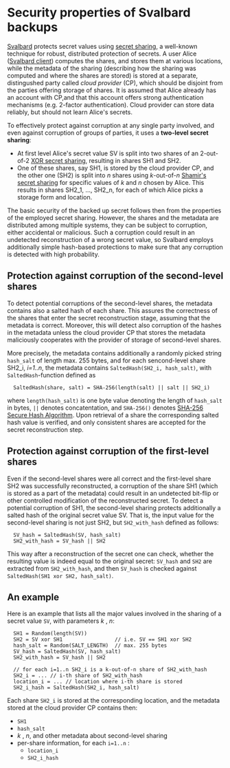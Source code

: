 # Security properties of Svalbard backups

[Svalbard](../README.md) protects secret values using [secret
sharing](https://en.wikipedia.org/wiki/Secret_sharing), a well-known technique
for robust, distributed protection of secrets.  A user Alice ([Svalbard
client](CLIENT.md)) computes the shares, and stores them at various locations,
while the metadata of the sharing (describing how the sharing was computed and
where the shares are stored) is stored at a separate, distingushed party called
_cloud provider_ (CP), which should be disjoint from the parties offering
storage of shares.  It is assumed that Alice already has an account with CP,and
that this account offers strong authentication mechanisms (e.g. 2-factor
authentication).  Cloud provider can store data reliably, but should not learn
Alice's secrets.

To effectively protect against corruption at any single party involved, and even
against corruption of groups of parties, it uses a **two-level secret sharing**:

 * At first level Alice's secret value SV is split into two shares of an
   2-out-of-2 [XOR secret
   sharing](https://en.wikipedia.org/wiki/Secret_sharing#t_=_n), resulting in
   shares SH1 and SH2.
 * One of these shares, say SH1, is stored by the cloud provider CP, and the
   other one (SH2) is split into _n_ shares using _k_-out-of\-_n_ [Shamir's
   secret sharing](https://en.wikipedia.org/wiki/Shamir%27s_Secret_Sharing) for
   specific values of _k_ and _n_ chosen by Alice.  This results in shares
   SH2_1, ..., SH2_n, for each of which Alice picks a storage form and location.

The basic security of the backed up secret follows then from the properties of
the employed secret sharing.  However, the shares and the metadata are
distributed among multiple systems, they can be subject to corruption, either
accidental or malicious.  Such a corruption could result in an undetected
reconstruction of a wrong secret value, so Svalbard employs additionally simple
hash-based protections to make sure that any corruption is detected with high
probability.

## Protection against corruption of the second-level shares

To detect potential corruptions of the second-level shares, the metadata
contains also a salted hash of each share.  This assures the correctness of
the shares that enter the secret reconstruction stage, assuming that the
metadata is correct.  Moreover, this will detect also corruption of the
hashes in the metadata unless the cloud provider CP that stores the metadata
maliciously cooperates with the provider of storage of second-level shares.

More precisely, the metadata contains additionally a randomly picked string
`hash_salt` of length max. 255 bytes, and for each sencond-level share SH2_i,
_i=1..n_, the metadata contains `SaltedHash(SH2_i, hash_salt)`, with
`SaltedHash`-function defined as

```
  SaltedHash(share, salt) = SHA-256(length(salt) || salt || SH2_i)
```

where `length(hash_salt)` is one byte value denoting the length of `hash_salt`
in bytes, `||` denotes concatentation, and `SHA-256()` denotes [SHA-256 Secure
Hash Algorithm](https://tools.ietf.org/html/rfc6234#section-4.1).  Upon
retrieval of a share the corresponding salted hash value is verified, and only
consistent shares are accepted for the secret reconstruction step.

## Protection against corruption of the first-level shares

Even if the second-level shares were all correct and the first-level share SH2
was successfully reconstructed, a corruption of the share SH1 (which is stored
as a part of the metadata) could result in an undetected bit-flip or other
controlled modification of the reconstructed secret.  To detect a potential
corruption of SH1, the second-level sharing protects additionally a salted hash
of the original secret value SV.  That is, the input value for the second-level
sharing is not just SH2, but `SH2_with_hash` defined as follows:

```
  SV_hash = SaltedHash(SV, hash_salt)
  SH2_with_hash = SV_hash || SH2
```

This way after a reconstruction of the secret one can check, whether the
resulting value is indeed equal to the original secret: `SV_hash` and `SH2`
are extracted from `SH2_with_hash`, and then `SV_hash` is checked against
`SaltedHash(SH1 xor SH2, hash_salt)`.

## An example

Here is an example that lists all the major values involved in
the sharing of a secret value `SV`, with parameters _k_ , _n_:

```
  SH1 = Random(length(SV))
  SH2 = SV xor SH1                 // i.e. SV == SH1 xor SH2
  hash_salt = Random(SALT_LENGTH)  // max. 255 bytes
  SV_hash = SaltedHash(SV, hash_salt)
  SH2_with_hash = SV_hash || SH2

  // for each i=1..n SH2_i is a k-out-of-n share of SH2_with_hash
  SH2_i = ... // i-th share of SH2_with_hash
  location_i = ... // location where i-th share is stored
  SH2_i_hash = SaltedHash(SH2_i, hash_salt)
```

Each share `SH2_i` is stored at the corresponding location,
and the metadata stored at the cloud provider CP contains then:

 * `SH1`
 * `hash_salt`
 * _k_ , _n_, and other metadata about second-level sharing
 * per-share information, for each `i=1..n` :
   * `location_i`
   * `SH2_i_hash`
